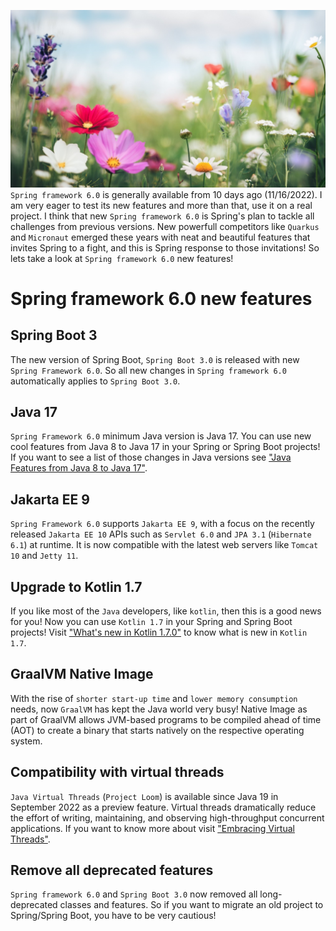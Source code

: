 !["Spring framework 6.0 and Spring Boot 3.0 release"](/images/spring_6.jpg)
`Spring framework 6.0` is generally available from 10 days ago (11/16/2022). I am very eager to test its new features and more than that, use it on a real project. I think that new `Spring framework 6.0` is Spring's plan to tackle all challenges from previous versions. New powerfull competitors like `Quarkus` and `Micronaut` emerged these years with neat and beautiful features that invites Spring to a fight, and this is Spring response to those invitations! So lets take a look at `Spring framework 6.0` new features!

# Spring framework 6.0 new features

## Spring Boot 3  
The new version of Spring Boot, `Spring Boot 3.0` is released with new `Spring Framework 6.0`. So all new changes in `Spring framework 6.0` automatically applies to `Spring Boot 3.0`.

## Java 17  
`Spring Framework 6.0` minimum Java version is Java 17. You can use new cool features from Java 8 to Java 17 in your Spring or Spring Boot projects! If you want to see a list of those changes in Java versions see ["Java Features from Java 8 to Java 17"](https://reflectoring.io/java-release-notes/).

## Jakarta EE 9  
`Spring Framework 6.0` supports `Jakarta EE 9`, with a focus on the recently released `Jakarta EE 10` APIs such as `Servlet 6.0` and `JPA 3.1` (`Hibernate 6.1`) at runtime. It is now compatible with the latest web servers like `Tomcat 10` and `Jetty 11`. 

## Upgrade to Kotlin 1.7  
If you like most of the `Java` developers, like `kotlin`, then this is a good news for you! Now you can use `Kotlin 1.7` in your Spring and Spring Boot projects! Visit ["What's new in Kotlin 1.7.0"](https://kotlinlang.org/docs/whatsnew17.html) to know what is new in `Kotlin 1.7`.

## GraalVM Native Image
With the rise of `shorter start-up time` and `lower memory consumption` needs, now `GraalVM` has kept the Java world very busy! Native Image as part of GraalVM allows JVM-based programs to be compiled ahead of time (AOT) to create a binary that starts natively on the respective operating system. 

## Compatibility with virtual threads 
`Java Virtual Threads` (`Project Loom`) is available since Java 19 in September 2022 as a preview feature. Virtual threads dramatically reduce the effort of writing, maintaining, and observing high-throughput concurrent applications. If you want to know more about visit ["Embracing Virtual Threads"](https://spring.io/blog/2022/10/11/embracing-virtual-threads).

## Remove all deprecated features
`‍‍‍‍‍‍‍‍‍‍‍S‍pring framework 6.0` and `Spring Bo‍‍‍‍‍‍‍‍‍‍‍ot 3.0` now removed all long-deprecated classes and features. So if you want to migrate an old project to Spring/Spring Boot, you have to be very cautious!
